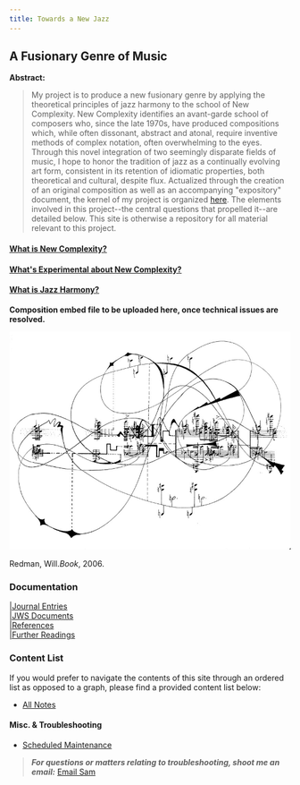 ```yaml
---
title: Towards a New Jazz
---
```

## A Fusionary Genre of Music

**Abstract:**
> My project is to produce a new fusionary genre by applying the theoretical principles of jazz harmony to the school of New Complexity. New Complexity identifies an avant-garde school of composers who, since the late 1970s, have produced compositions which, while often dissonant, abstract and atonal, require inventive methods of complex notation, often overwhelming to the eyes. Through this novel integration of two seemingly disparate fields of music, I hope to honor the tradition of jazz as a continually evolving art form, consistent in its retention of idiomatic properties, both theoretical and cultural, despite flux. Actualized through the creation of an original composition as well as an accompanying "expository" document, the kernel of my project is organized [here](/notes/vault/project-kernel.md). The elements involved in this project--the central questions that propelled it--are detailed below. This site is otherwise a repository for all material relevant to this project. 

#### [What is New Complexity?](/notes/vault/what-is-new-complexity.md)

#### [What's Experimental about New Complexity?](/notes/vault/whats-experimental-about-new-complexity.md)

#### [What is Jazz Harmony?](/notes/vault/what-is-jazz-harmony.md)

**Composition embed file to be uploaded here, once technical issues are resolved.**

![complexity](notes/images/complexity.png)

Redman, Will._Book_, 2006. 

### Documentation

[|Journal Entries](/notes/vault/entries.md)  
[|JWS Documents](/notes/vault/jws-documents.md)  
[|References](/notes/vault/references.md)  
[|Further Readings](/notes/vault/further-readings.md)

### Content List

If you would prefer to navigate the contents of this site through an ordered list as opposed to a graph, please find a provided content list below:

- [All Notes](/notes)

#### Misc. & Troubleshooting

- [Scheduled Maintenance](/notes/vault/maintenance.md)

<script src="https://apps.elfsight.com/p/platform.js" defer></script>
<div class="elfsight-app-3bb82b1e-8984-4f72-9a94-b0d13f1a6a0a"></div>

> __*For questions or matters relating to troubleshooting, shoot me an email:*__ [Email Sam](https://mail.google.com/mail/?view=cm&to=sammeltzerthometz@gmail.com)





